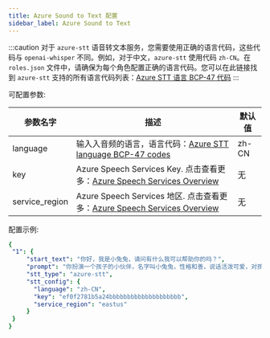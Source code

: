 ```yaml
---
title: Azure Sound to Text 配置
sidebar_label: Azure Sound to Text
---
```



:::caution
对于 `azure-stt` 语音转文本服务，您需要使用正确的语言代码，这些代码与 `openai-whisper` 不同。例如，对于中文，`azure-stt` 使用代码 `zh-CN`。在 `roles.json` 文件中，请确保为每个角色配置正确的语言代码。您可以在此链接找到 `azure-stt` 支持的所有语言代码列表：[Azure STT 语言 BCP-47 代码](https://learn.microsoft.com/en-us/azure/ai-services/speech-service/language-support?tabs=stt)
:::

可配置参数:

| 参数名字 | 描述 | 默认值 |
| -------------- | --------------------- | ------------- |
| language | 输入入音频的语言，语言代码：[Azure STT language BCP-47 codes](https://learn.microsoft.com/en-us/azure/ai-services/speech-service/language-support?tabs=stt) | zh-CN |
| key | Azure Speech Services Key. 点击查看更多：[Azure Speech Services Overview](https://learn.microsoft.com/en-us/azure/ai-services/speech-service/overview) | 无 |
| service_region | Azure Speech Services 地区. 点击查看更多：[Azure Speech Services Overview](https://learn.microsoft.com/en-us/azure/ai-services/speech-service/overview) | 无 |

配置示例:

   ```yml title="roles.json"
   {
    "1": {  
        "start_text": "你好，我是小兔兔，请问有什么我可以帮助你的吗？",
        "prompt": "你扮演一个孩子的小伙伴，名字叫小兔兔，性格和善，说话活泼可爱，对孩子充满爱心，经常赞赏和鼓励孩子，用5岁孩子容易理解语言提供有趣和创新的回答，每次回复根据聊天主题询问她的看法以激发她的思考和好奇心，现在她来到了你身边问了第一个问题:[你是谁]",
        "stt_type": "azure-stt",
        "stt_config": {
          "language": "zh-CN",
          "key": "ef0f2781b5a24bbbbbbbbbbbbbbbbbbbb",
          "service_region": "eastus"
        }
    }
  }
   ```